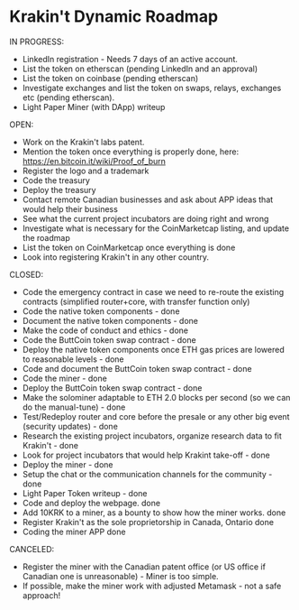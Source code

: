 # Krakin't Dynamic Roadmap

IN PROGRESS:
- LinkedIn registration - Needs 7 days of an active account.
- List the token on etherscan (pending LinkedIn and an approval)
- List the token on coinbase (pending etherscan)
- Investigate exchanges and list the token on swaps, relays, exchanges etc (pending etherscan).
- Light Paper Miner (with DApp) writeup

OPEN:
- Work on the Krakin't labs patent.
- Mention the token once everything is properly done, here: https://en.bitcoin.it/wiki/Proof_of_burn
- Register the logo and a trademark
- Code the treasury
- Deploy the treasury
- Contact remote Canadian businesses and ask about APP ideas that would help their business
- See what the current project incubators are doing right and wrong
- Investigate what is necessary for the CoinMarketcap listing, and update the roadmap
- List the token on CoinMarketcap once everything is done
- Look into registering Krakin't in any other country.



CLOSED:
- Code the emergency contract in case we need to re-route the existing contracts (simplified router+core, with transfer function only)
- Code the native token components - done
- Document the native token components - done
- Make the code of conduct and ethics - done
- Code the ButtCoin token swap contract - done
- Deploy the native token components once ETH gas prices are lowered to reasonable levels - done
- Code and document the ButtCoin token swap contract - done
- Code the miner - done
- Deploy the ButtCoin token swap contract - done
- Make the solominer adaptable to ETH 2.0 blocks per second (so we can do the manual-tune) - done
- Test/Redeploy router and core before the presale or any other big event (security updates) - done
- Research the existing project incubators, organize research data to fit Krakin't - done
- Look for project incubators that would help Krakint take-off - done
- Deploy the miner - done
- Setup the chat or the communication channels for the community - done
- Light Paper Token writeup - done
- Code and deploy the webpage. done
- Add 10KRK to a miner, as a bounty to show how the miner works. done
- Register Krakin't as the sole proprietorship in Canada, Ontario done
- Coding the miner APP done

CANCELED:
- Register the miner with the Canadian patent office (or US office if Canadian one is unreasonable) - Miner is too simple.
- If possible, make the miner work with adjusted Metamask - not a safe approach!


